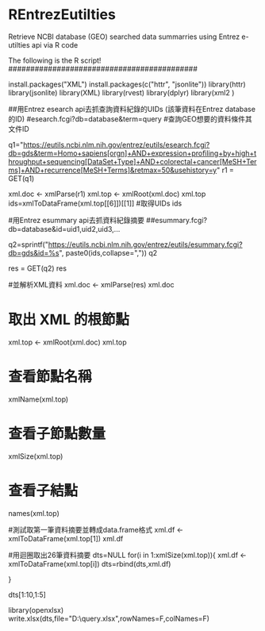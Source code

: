 # REntrezEutilties
Retrieve NCBI database (GEO) searched data summarries using Entrez e-utilties api via R code  


The following is the  R script!
###########################################

install.packages("XML")
install.packages(c("httr", "jsonlite"))
library(httr)
library(jsonlite)
library(XML)
library(rvest)
library(dplyr)
library(xml2 )

##用Entrez esearch api去抓查詢資料紀錄的UIDs (該筆資料在Entrez database的ID)
#esearch.fcgi?db=database&term=query
#查詢GEO想要的資料條件其文件ID

q1="https://eutils.ncbi.nlm.nih.gov/entrez/eutils/esearch.fcgi?db=gds&term=Homo+sapiens[orgn]+AND+expression+profiling+by+high+throughput+sequencing[DataSet+Type]+AND+colorectal+cancer[MeSH+Terms]+AND+recurrence[MeSH+Terms]&retmax=50&usehistory=y"
r1 = GET(q1)


xml.doc <- xmlParse(r1)
xml.top <- xmlRoot(xml.doc) 
xml.top
ids=xmlToDataFrame(xml.top[[6]])[[1]] #取得UIDs
ids

#用Entrez esummary api去抓資料紀錄摘要
##esummary.fcgi?db=database&id=uid1,uid2,uid3,...

q2=sprintf("https://eutils.ncbi.nlm.nih.gov/entrez/eutils/esummary.fcgi?db=gds&id=%s",
           paste0(ids,collapse=","))
q2

res = GET(q2)
res

#並解析XML資料
xml.doc <- xmlParse(res)
xml.doc

# 取出 XML 的根節點
xml.top <- xmlRoot(xml.doc)
xml.top

# 查看節點名稱
xmlName(xml.top)

# 查看子節點數量
xmlSize(xml.top)

# 查看子結點
names(xml.top)



#測試取第一筆資料摘要並轉成data.frame格式
xml.df <- xmlToDataFrame(xml.top[1])
xml.df

#用迴圈取出26筆資料摘要
dts=NULL
for(i in 1:xmlSize(xml.top)){
  xml.df <- xmlToDataFrame(xml.top[i])
  dts=rbind(dts,xml.df)
  
}

dts[1:10,1:5]

library(openxlsx)
write.xlsx(dts,file="D:\\query.xlsx",rowNames=F,colNames=F)


